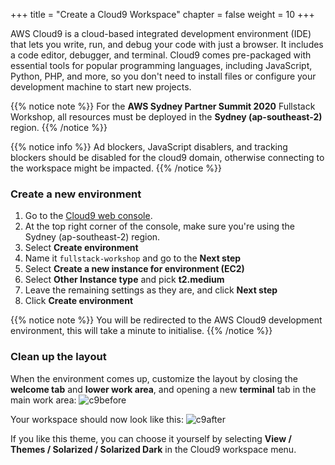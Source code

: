 +++
title = "Create a Cloud9 Workspace"
chapter = false
weight = 10
+++

AWS Cloud9 is a cloud-based integrated development environment (IDE) that lets you write, run, and debug your code with just a browser. It includes a code editor, debugger, and terminal. Cloud9 comes pre-packaged with essential tools for popular programming languages, including JavaScript, Python, PHP, and more, so you don't need to install files or configure your development machine to start new projects.

{{% notice note %}}
For the **AWS Sydney Partner Summit 2020** Fullstack Workshop, all resources must be deployed in the **Sydney (ap-southeast-2)** region.
{{% /notice %}}

{{% notice info %}}
Ad blockers, JavaScript disablers, and tracking blockers should be disabled for
the cloud9 domain, otherwise connecting to the workspace might be impacted.
{{% /notice %}}

### Create a new environment

1. Go to the [Cloud9 web console](https://ap-southeast-2.console.aws.amazon.com/cloud9/home?region=ap-southeast-2).
1. At the top right corner of the console, make sure you're using the Sydney (ap-southeast-2) region.
1. Select **Create environment**
1. Name it `fullstack-workshop` and go to the **Next step**
1. Select **Create a new instance for environment (EC2)** 
1. Select **Other Instance type** and pick **t2.medium**
1. Leave the remaining settings as they are, and click **Next step**
1. Click **Create environment**

{{% notice note %}}
You will be redirected to the AWS Cloud9 development environment, this will take a minute to initialise.
{{% /notice %}}

### Clean up the layout

When the environment comes up, customize the layout by closing the **welcome tab**
and **lower work area**, and opening a new **terminal** tab in the main work area:
![c9before](/images/c9before.png)

Your workspace should now look like this:
![c9after](/images/c9after.png)

If you like this theme, you can choose it yourself by selecting **View / Themes / Solarized / Solarized Dark**
in the Cloud9 workspace menu.
